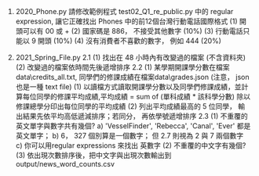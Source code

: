 1. 2020_Phone.py
   請修改範例程式 test02_Q1_re_public.py 中的 regular expression, 讓它正確找出 Phones 中的前12個台灣行動電話國際格式
   (1) 開頭可以有 00 或 +
   (2) 國家碼是 886， 不接受其他數字	 (10%)
   (3) 行動電話只能以 9 開頭        		 (10%)
   (4) 沒有消費者不喜歡的數字， 例如 444  	 (20%)


2. 2021_Spring_File.py
   2.1 
      (1) 找出在 48 小時內有改變過的檔案 (不含資料夾) 
      (2) 改變過的檔案依時間先後遞增排序 
   2.2
      (1) 某學期開課學分數在檔案 data\credits_all.txt, 同學們的修課成績在檔案data\grades.json (注意， json 也是一種 text file)
      (1) 以讀檔方式讀取開課學分數以及同學們修課成績，並計算每位同學的修課平均成績,平均成績 = sum of (單科成績 * 該科學分數) 除以修課總學分印出每位同學的平均成績 
      (2) 列出平均成績最高的 5 位同學， 輸出結果先依平均高低遞減排序；若同分， 再依學號遞增排序 
   2.3
      (1) 不重覆的英文單字與數字共有幾個? 
         a) 'VesselFinder', 'Rebecca', 'Canal', 'Ever' 都是英文單字；
         b) 6， 327 個別算是一個數字； 但 2.7 則視為 2 與 7 兩個數字
         c) 你可以用regular expressions 來找出 英數字
      (2) 不重覆的中文字有幾個? 
      (3) 依出現次數排序後，把中文字與出現次數輸出到 output/news_word_counts.csv 
